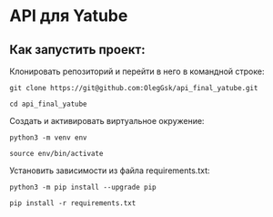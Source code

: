 #                                                     API для Yatube
## Как запустить проект:

Клонировать репозиторий и перейти в него в командной строке:

```
git clone https://git@github.com:OlegGsk/api_final_yatube.git
```

```
cd api_final_yatube
```

Cоздать и активировать виртуальное окружение:

```
python3 -m venv env
```

```
source env/bin/activate
```

Установить зависимости из файла requirements.txt:

```
python3 -m pip install --upgrade pip
```

```
pip install -r requirements.txt
```
